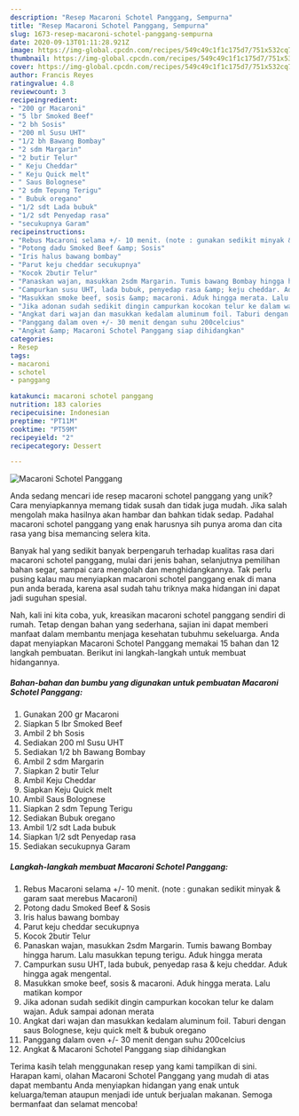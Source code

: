 ```yaml
---
description: "Resep Macaroni Schotel Panggang, Sempurna"
title: "Resep Macaroni Schotel Panggang, Sempurna"
slug: 1673-resep-macaroni-schotel-panggang-sempurna
date: 2020-09-13T01:11:28.921Z
image: https://img-global.cpcdn.com/recipes/549c49c1f1c175d7/751x532cq70/macaroni-schotel-panggang-foto-resep-utama.jpg
thumbnail: https://img-global.cpcdn.com/recipes/549c49c1f1c175d7/751x532cq70/macaroni-schotel-panggang-foto-resep-utama.jpg
cover: https://img-global.cpcdn.com/recipes/549c49c1f1c175d7/751x532cq70/macaroni-schotel-panggang-foto-resep-utama.jpg
author: Francis Reyes
ratingvalue: 4.8
reviewcount: 3
recipeingredient:
- "200 gr Macaroni"
- "5 lbr Smoked Beef"
- "2 bh Sosis"
- "200 ml Susu UHT"
- "1/2 bh Bawang Bombay"
- "2 sdm Margarin"
- "2 butir Telur"
- " Keju Cheddar"
- " Keju Quick melt"
- " Saus Bolognese"
- "2 sdm Tepung Terigu"
- " Bubuk oregano"
- "1/2 sdt Lada bubuk"
- "1/2 sdt Penyedap rasa"
- "secukupnya Garam"
recipeinstructions:
- "Rebus Macaroni selama +/- 10 menit. (note : gunakan sedikit minyak &amp; garam saat merebus Macaroni)"
- "Potong dadu Smoked Beef &amp; Sosis"
- "Iris halus bawang bombay"
- "Parut keju cheddar secukupnya"
- "Kocok 2butir Telur"
- "Panaskan wajan, masukkan 2sdm Margarin. Tumis bawang Bombay hingga harum. Lalu masukkan tepung terigu. Aduk hingga merata"
- "Campurkan susu UHT, lada bubuk, penyedap rasa &amp; keju cheddar. Aduk hingga agak mengental."
- "Masukkan smoke beef, sosis &amp; macaroni. Aduk hingga merata. Lalu matikan kompor"
- "Jika adonan sudah sedikit dingin campurkan kocokan telur ke dalam wajan. Aduk sampai adonan merata"
- "Angkat dari wajan dan masukkan kedalam aluminum foil. Taburi dengan saus Bolognese, keju quick melt &amp; bubuk oregano"
- "Panggang dalam oven +/- 30 menit dengan suhu 200celcius"
- "Angkat &amp; Macaroni Schotel Panggang siap dihidangkan"
categories:
- Resep
tags:
- macaroni
- schotel
- panggang

katakunci: macaroni schotel panggang 
nutrition: 183 calories
recipecuisine: Indonesian
preptime: "PT11M"
cooktime: "PT59M"
recipeyield: "2"
recipecategory: Dessert

---
```



![Macaroni Schotel Panggang](https://img-global.cpcdn.com/recipes/549c49c1f1c175d7/751x532cq70/macaroni-schotel-panggang-foto-resep-utama.jpg)

Anda sedang mencari ide resep macaroni schotel panggang yang unik? Cara menyiapkannya memang tidak susah dan tidak juga mudah. Jika salah mengolah maka hasilnya akan hambar dan bahkan tidak sedap. Padahal macaroni schotel panggang yang enak harusnya sih punya aroma dan cita rasa yang bisa memancing selera kita.

Banyak hal yang sedikit banyak berpengaruh terhadap kualitas rasa dari macaroni schotel panggang, mulai dari jenis bahan, selanjutnya pemilihan bahan segar, sampai cara mengolah dan menghidangkannya. Tak perlu pusing kalau mau menyiapkan macaroni schotel panggang enak di mana pun anda berada, karena asal sudah tahu triknya maka hidangan ini dapat jadi suguhan spesial.




Nah, kali ini kita coba, yuk, kreasikan macaroni schotel panggang sendiri di rumah. Tetap dengan bahan yang sederhana, sajian ini dapat memberi manfaat dalam membantu menjaga kesehatan tubuhmu sekeluarga. Anda dapat menyiapkan Macaroni Schotel Panggang memakai 15 bahan dan 12 langkah pembuatan. Berikut ini langkah-langkah untuk membuat hidangannya.

<!--inarticleads1-->

##### Bahan-bahan dan bumbu yang digunakan untuk pembuatan Macaroni Schotel Panggang:

1. Gunakan 200 gr Macaroni
1. Siapkan 5 lbr Smoked Beef
1. Ambil 2 bh Sosis
1. Sediakan 200 ml Susu UHT
1. Sediakan 1/2 bh Bawang Bombay
1. Ambil 2 sdm Margarin
1. Siapkan 2 butir Telur
1. Ambil  Keju Cheddar
1. Siapkan  Keju Quick melt
1. Ambil  Saus Bolognese
1. Siapkan 2 sdm Tepung Terigu
1. Sediakan  Bubuk oregano
1. Ambil 1/2 sdt Lada bubuk
1. Siapkan 1/2 sdt Penyedap rasa
1. Sediakan secukupnya Garam




<!--inarticleads2-->

##### Langkah-langkah membuat Macaroni Schotel Panggang:

1. Rebus Macaroni selama +/- 10 menit. (note : gunakan sedikit minyak &amp; garam saat merebus Macaroni)
1. Potong dadu Smoked Beef &amp; Sosis
1. Iris halus bawang bombay
1. Parut keju cheddar secukupnya
1. Kocok 2butir Telur
1. Panaskan wajan, masukkan 2sdm Margarin. Tumis bawang Bombay hingga harum. Lalu masukkan tepung terigu. Aduk hingga merata
1. Campurkan susu UHT, lada bubuk, penyedap rasa &amp; keju cheddar. Aduk hingga agak mengental.
1. Masukkan smoke beef, sosis &amp; macaroni. Aduk hingga merata. Lalu matikan kompor
1. Jika adonan sudah sedikit dingin campurkan kocokan telur ke dalam wajan. Aduk sampai adonan merata
1. Angkat dari wajan dan masukkan kedalam aluminum foil. Taburi dengan saus Bolognese, keju quick melt &amp; bubuk oregano
1. Panggang dalam oven +/- 30 menit dengan suhu 200celcius
1. Angkat &amp; Macaroni Schotel Panggang siap dihidangkan




Terima kasih telah menggunakan resep yang kami tampilkan di sini. Harapan kami, olahan Macaroni Schotel Panggang yang mudah di atas dapat membantu Anda menyiapkan hidangan yang enak untuk keluarga/teman ataupun menjadi ide untuk berjualan makanan. Semoga bermanfaat dan selamat mencoba!
